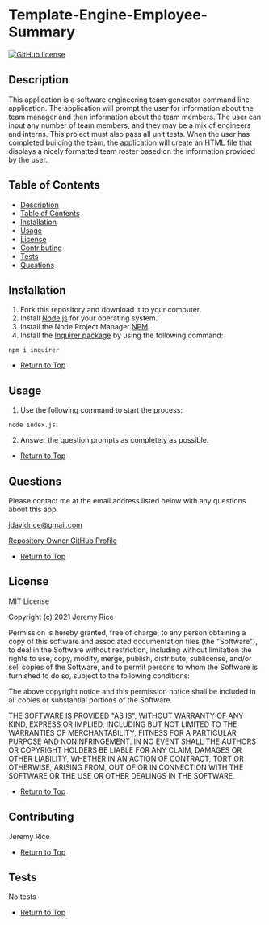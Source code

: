 # Template-Engine-Employee-Summary 
[![GitHub license](https://img.shields.io/github/license/jdavidrice/Template-Engine-Employee-Summary)](https://github.com/jdavidrice/Template-Engine-Employee-Summary/blob/master/LICENSE)
## Description 

This application is a software engineering team generator command line application. The application will prompt the user for information about the team manager and then information about the team members. The user can input any number of team members, and they may be a mix of engineers and interns. This project must also pass all unit tests. When the user has completed building the team, the application will create an HTML file that displays a nicely formatted team roster based on the information provided by the user.

## Table of Contents

* [Description](#Description)
* [Table of Contents](#Table-of-Contents)
* [Installation](#Installation)
* [Usage](#Usage)
* [License](#License)
* [Contributing](#Contributing)
* [Tests](#Tests)
* [Questions](#Questions)

## Installation

1. Fork this repository and download it to your computer.
2. Install [Node.js](https://nodejs.org/en/download/) for your operating system. 
3. Install the Node Project Manager [NPM](https://docs.npmjs.com/downloading-and-installing-node-js-and-npm).
4. Install the [Inquirer package](https://www.npmjs.com/package/inquirer) by using the following command:
```
npm i inquirer
```
* [Return to Top](#Template-Engine-Employee-Summary)

## Usage 

1. Use the following command to start the process:
```
node index.js
```
2. Answer the question prompts as completely as possible. 

* [Return to Top](#Template-Engine-Employee-Summary)

## Questions

Please contact me at the email address listed below with any questions about this app. 

[jdavidrice@gmail.com](mailto:jdavidrice@gmail.com)

[Repository Owner GitHub Profile](https://github.com/jdavidrice)

* [Return to Top](#Template-Engine-Employee-Summary)

## License

MIT License

Copyright (c) 2021 Jeremy Rice

Permission is hereby granted, free of charge, to any person obtaining a copy
of this software and associated documentation files (the "Software"), to deal
in the Software without restriction, including without limitation the rights
to use, copy, modify, merge, publish, distribute, sublicense, and/or sell
copies of the Software, and to permit persons to whom the Software is
furnished to do so, subject to the following conditions:

The above copyright notice and this permission notice shall be included in all
copies or substantial portions of the Software.

THE SOFTWARE IS PROVIDED "AS IS", WITHOUT WARRANTY OF ANY KIND, EXPRESS OR
IMPLIED, INCLUDING BUT NOT LIMITED TO THE WARRANTIES OF MERCHANTABILITY,
FITNESS FOR A PARTICULAR PURPOSE AND NONINFRINGEMENT. IN NO EVENT SHALL THE
AUTHORS OR COPYRIGHT HOLDERS BE LIABLE FOR ANY CLAIM, DAMAGES OR OTHER
LIABILITY, WHETHER IN AN ACTION OF CONTRACT, TORT OR OTHERWISE, ARISING FROM,
OUT OF OR IN CONNECTION WITH THE SOFTWARE OR THE USE OR OTHER DEALINGS IN THE
SOFTWARE.

* [Return to Top](#Template-Engine-Employee-Summary)

## Contributing

  Jeremy Rice

* [Return to Top](#Template-Engine-Employee-Summary)

## Tests

No tests

* [Return to Top](#Template-Engine-Employee-Summary)
